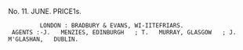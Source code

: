No. 11.                             JUNE.                                              PRICE1s.




             LONDON : BRADBURY & EVANS, WI-IITEFRIARS.
     AGENTS :-J.   MENZIES, EDINBURGH   ; T.   MURRAY, GLASGOW   ; J.   M'GLASHAN,   DUBLIN.
